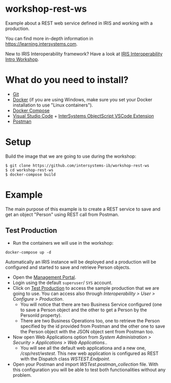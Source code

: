 # workshop-rest-ws
Example about a REST web service defined in IRIS and working with a production.

You can find more in-depth information in https://learning.intersystems.com.

New to IRIS Interoperability framework? Have a look at [IRIS Interoperability Intro Workshop](https://github.com/intersystems-ib/workshop-interop-intro).

# What do you need to install? 
* [Git](https://git-scm.com/downloads) 
* [Docker](https://www.docker.com/products/docker-desktop) (if you are using Windows, make sure you set your Docker installation to use "Linux containers").
* [Docker Compose](https://docs.docker.com/compose/install/)
* [Visual Studio Code](https://code.visualstudio.com/download) + [InterSystems ObjectScript VSCode Extension](https://marketplace.visualstudio.com/items?itemName=daimor.vscode-objectscript)
* [Postman](https://www.postman.com/downloads/)

# Setup
Build the image that we are going to use during the workshop:

```console
$ git clone https://github.com/intersystems-ib/workshop-rest-ws
$ cd workshop-rest-ws
$ docker-compose build
```

# Example

The main purpose of this example is to create a REST service to save and get an object "Person" using REST call from Postman.

## Test Production 
* Run the containers we will use in the workshop:
```
docker-compose up -d
```
Automatically an IRIS instance will be deployed and a production will be configured and started to save and retrieve Person objects.

* Open the [Management Portal](http://localhost:52774/csp/sys/UtilHome.csp).
* Login using the default `superuser`/ `SYS` account.
* Click on [Test Production](http://localhost:52774/csp/wstest/EnsPortal.ProductionConfig.zen?$NAMESPACE=WSTEST&$NAMESPACE=WSTEST&) to access the sample production that we are going to use. You can access also through *Interoperability > User > Configure > Production*.
  * You will notice that there are two Business Service configured (one to save a Person object and the other to get a Person by the PersonId property).
  * There are two Business Operations too, one to retrieve the Person specified by the id provided from Postman and the other one to save the Person object with the JSON object sent from Postman too.
* Now open Web Applications option from *System Administration > Security > Applications > Web Applications*..
  * You will see all the default web applicationa and a new one, */csp/rest/wstest*. This new web application is configured as REST with the Dispatch class *WSTEST.Endpoint*.
* Open your Postman and import *WSTest.postman_collection* file. With this configuration you will be able to test both functionalities without any problem.

